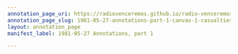 ```yaml
---
annotation_page_uri: https://radiovenceremos.github.io/radio-venceremos-english/annotations/1981-05-27-annotations-part-1-canvas-1-casualties-violence-against-children.json
annotation_page_slug: 1981-05-27-annotations-part-1-canvas-1-casualties-violence-against-children
layout: annotation_page
manifest_label: 1981-05-27 Annotations, part 1

---
```

